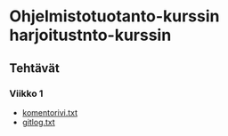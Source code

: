 # Ohjelmistotuotanto-kurssin harjoitustnto-kurssin

## Tehtävät

### Viikko 1

 - [komentorivi.txt](laskarit/viikko1/komentorivi.txt)
 - [gitlog.txt](laskarit/viikko1/gitlog.txt)
